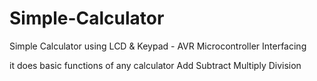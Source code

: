 # Simple-Calculator
Simple Calculator using LCD &amp; Keypad - AVR Microcontroller Interfacing

it does basic functions of any calculator
Add
Subtract
Multiply
Division
